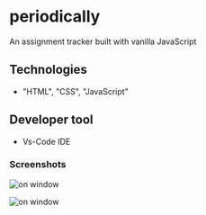 # periodically
An assignment tracker built with vanilla JavaScript

## Technologies
- "HTML", "CSS", "JavaScript"

## Developer tool
- Vs-Code IDE

### Screenshots

![on window](https://www.linkpicture.com/q/Screenshot_20221113_105645.png)

![on window](https://www.linkpicture.com/q/Screenshot_20221113_105612.png)

